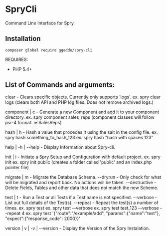 # SpryCli
Command Line Interface for Spry

## Installation

```
composer global require ggedde/spry-cli
```

REQUIRES:
* PHP 5.4+


## List of Commands and arguments:

clear                         - Clears specific objects. Currently only supports 'logs'.
  ex.     spry clear logs    (clears both API and PHP log files. Does not remove archived logs.)

component | c                 - Generate a new Component and add it to your component directory.
  ex.     spry component sales_reps    (component classes will follow psr-4 format. ie SalesReps)


hash | h                      - Hash a value that procedes it using the salt in the config file.
  ex.     spry hash something_to_hash_123
  ex.     spry hash "hash with spaces 123"

help | -h | --help            - Display Information about Spry-cli.

init | i                      - Initiate a Spry Setup and Configuration with default project.
  ex.     spry init
  ex.     spry init public     (creates a folder called 'public' and an index.php pointer file)

migrate | m                   - Migrate the Database Schema.
  --dryrun                    - Only check for what will be migrated and report back. No actions will be taken.
  --destructive               - Delete Fields, Tables and other data that does not match the new Scheme.

test | t                      - Run a Test or all Tests if a Test name is not specified.
  --verbose                   - List out full details of the Test(s).
  --repeat                    - Repeat the test(s) a number of times.
  ex.     spry test
  ex.     spry test --verbose
  ex.     spry test test_123 --verbose --repeat 4
  ex.     spry test '{"route":"/example/add", "params":{"name":"test"}, "expect":{"response_code": 2000}}'

version | v | -v | --version  - Display the Version of the Spry Instalation.

